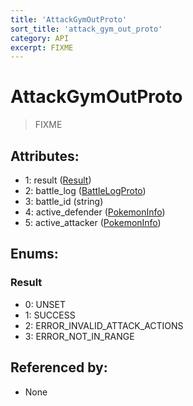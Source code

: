 ```yaml
---
title: 'AttackGymOutProto'
sort_title: 'attack_gym_out_proto'
category: API
excerpt: FIXME
---
```


# AttackGymOutProto

> FIXME

## Attributes:

- 1: result ([Result](#result))
- 2: battle_log ([BattleLogProto](../BattleLogProto/))
- 3: battle_id (string)
- 4: active_defender ([PokemonInfo](../PokemonInfo/))
- 5: active_attacker ([PokemonInfo](../PokemonInfo/))

## Enums:

### Result
- 0: UNSET
- 1: SUCCESS
- 2: ERROR_INVALID_ATTACK_ACTIONS
- 3: ERROR_NOT_IN_RANGE

## Referenced by:

- None
